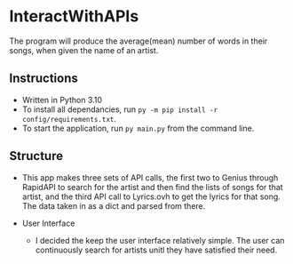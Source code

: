 # InteractWithAPIs

 The program will produce the average(mean) number of words in their songs, when given the name of an artist.

## Instructions
- Written in Python 3.10
- To install all dependancies, run `py -m pip install -r config/requirements.txt`.
- To start the application, run `py main.py` from the command line.

## Structure
- This app makes three sets of API calls, the first two to Genius through RapidAPI to search for the artist and then find the lists of songs for that artist, and the third API call to Lyrics.ovh to get the lyrics for that song. The data taken in as a dict and parsed from there.

- User Interface
  - I decided the keep the user interface relatively simple. The user can continuously search for artists unitl they have satisfied their need.

  
